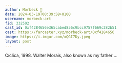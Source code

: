 ```yaml
---
author: Morbeck 🎩
date: 2024-03-19T00:39:58+0100
username: morbeck-art
fid: 332502
cast_id: 0xf4284656e365cabed856c9bcc9757f669c282b51
cast: https://farcaster.xyz/morbeck-art/0xf4284656
image: https://i.imgur.com/xQGI7Dy.jpeg
layout: post
---
```


Cíclica, 1998. Walter Morais, also known as my father ...

<img src='https://i.imgur.com/xQGI7Dy.jpeg' alt='' referrerpolicy='no-referrer'/>
